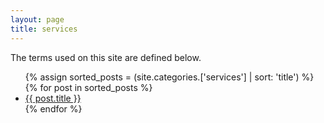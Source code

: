```yaml
---
layout: page
title: services
---
```


The terms used on this site are defined below.

 <ul>
 {% assign sorted_posts = (site.categories.['services'] | sort: 'title') %}
{% for post in sorted_posts %}
  <li>
    <a href="{{ post.url }}">{{ post.title }}</a>
  </li>
{% endfor %}
</ul>
